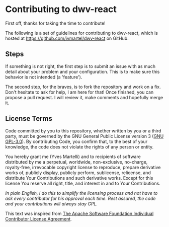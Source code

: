 Contributing to dwv-react
=========================

First off, thanks for taking the time to contribute!

The following is a set of guidelines for contributing to dwv-react,
which is hosted at https://github.com/ivmartel/dwv-react on GitHub.

Steps
-----
If something is not right, the first step is to submit an issue with as
much detail about your problem and your configuration.
This is to make sure this behavior is not intended (a 'feature').

The second step, for the braves, is to fork the repository and work on a fix.
Don't hesitate to ask for help, I am here for that! Once finished,
you can propose a pull request. I will review it,
make comments and hopefully merge it.

License Terms
-------------
Code committed by you to this repository, whether written by you or a third party,
must be governed by the GNU General Public License version 3
([GNU GPL-3.0](http://www.gnu.org/licenses/gpl-3.0.en.html)). By contributing Code,
you confirm that, to the best of your knowledge, the code does not violate the
rights of any person or entity.

You hereby grant me (Yves Martelli) and to recipients of software distributed by me
a perpetual, worldwide, non-exclusive, no-charge, royalty-free, irrevocable copyright
license to reproduce, prepare derivative works of, publicly display, publicly perform,
sublicense, relicense, and distribute Your Contributions and such derivative works.
Except for this license You reserve all right, title, and interest in and
to Your Contributions.

_In plain English, I do this to simplify the licensing process and not have
to ask every contributor for his approval each time. Rest assured,
the code and your contributions will always stay GPL._

This text was inspired from
[The Apache Software Foundation Individual Contributor License Agreement](https://www.apache.org/licenses/icla.txt).

